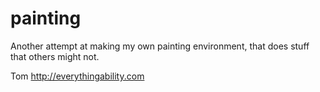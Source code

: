 # painting

Another attempt at making my own painting environment, that does stuff that others might not.

Tom http://everythingability.com

